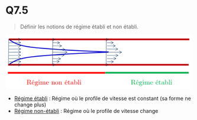 # Q7.5

> Définir les notions de régime établi et non établi.

![](attachments/Pasted%20image%2020230524110118.png)

- [Régime établi](../Notion/Régime%20établi.md) : Régime où le profile de vitesse est constant (sa forme ne change plus)
- [Régime non-établi](../Notion/Régime%20établi.md) : Régime où le profile de vitesse change